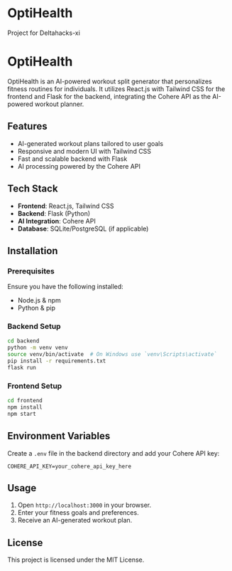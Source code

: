 # OptiHealth

Project for Deltahacks-xi

# OptiHealth

OptiHealth is an AI-powered workout split generator that personalizes fitness routines for individuals. It utilizes React.js with Tailwind CSS for the frontend and Flask for the backend, integrating the Cohere API as the AI-powered workout planner.

## Features
- AI-generated workout plans tailored to user goals
- Responsive and modern UI with Tailwind CSS
- Fast and scalable backend with Flask
- AI processing powered by the Cohere API

## Tech Stack
- **Frontend**: React.js, Tailwind CSS
- **Backend**: Flask (Python)
- **AI Integration**: Cohere API
- **Database**: SQLite/PostgreSQL (if applicable)

## Installation

### Prerequisites
Ensure you have the following installed:
- Node.js & npm
- Python & pip

### Backend Setup
```sh
cd backend
python -m venv venv
source venv/bin/activate  # On Windows use `venv\Scripts\activate`
pip install -r requirements.txt
flask run
```

### Frontend Setup
```sh
cd frontend
npm install
npm start
```

## Environment Variables
Create a `.env` file in the backend directory and add your Cohere API key:
```env
COHERE_API_KEY=your_cohere_api_key_here
```

## Usage
1. Open `http://localhost:3000` in your browser.
2. Enter your fitness goals and preferences.
3. Receive an AI-generated workout plan.


## License
This project is licensed under the MIT License.

